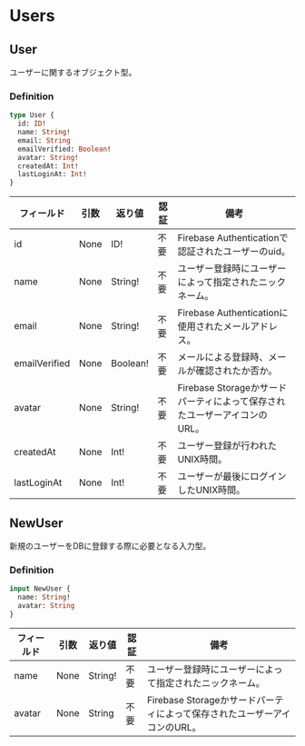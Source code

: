 # Users

## User

ユーザーに関するオブジェクト型。

### Definition

```graphql
type User {
  id: ID!
  name: String!
  email: String
  emailVerified: Boolean!
  avatar: String!
  createdAt: Int!
  lastLoginAt: Int!
}
```

|フィールド|引数|返り値|認証|備考|
|-|-|-|-|-|
|id|None|ID!|不要|Firebase Authenticationで認証されたユーザーのuid。|
|name|None|String!|不要|ユーザー登録時にユーザーによって指定されたニックネーム。|
|email|None|String!|不要|Firebase Authenticationに使用されたメールアドレス。|
|emailVerified|None|Boolean!|不要|メールによる登録時、メールが確認されたか否か。|
|avatar|None|String!|不要|Firebase Storageかサードパーティによって保存されたユーザーアイコンのURL。|
|createdAt|None|Int!|不要|ユーザー登録が行われたUNIX時間。|
|lastLoginAt|None|Int!|不要|ユーザーが最後にログインしたUNIX時間。|

## NewUser

新規のユーザーをDBに登録する際に必要となる入力型。

### Definition

```graphql
input NewUser {
  name: String!
  avatar: String
}
```

|フィールド|引数|返り値|認証|備考|
|-|-|-|-|-|
|name|None|String!|不要|ユーザー登録時にユーザーによって指定されたニックネーム。|
|avatar|None|String|不要|Firebase Storageかサードパーティによって保存されたユーザーアイコンのURL。|